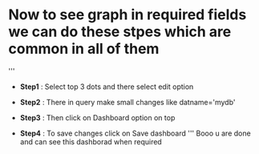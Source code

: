 # Now to see graph in required fields we can do these stpes which are common in all of them
'''
- **Step1** : Select top 3 dots and there select edit option 

- **Step2** : There in query make small changes like datname='mydb'

- **Step3** : Then click on Dashboard option on top 

- **Step4** : To save changes click on Save dashboard
'''
Booo u are done and can see this dashborad when required
